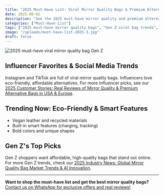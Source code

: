 ```yaml
---
title: "2025 Must-Have List: Viral Mirror Quality Bags & Premium Alternatives for Gen Z"
date: 2025-06-02
description: "See the 2025 must-have mirror quality and premium alternative bags for Gen Z and social media lovers. Discover influencer favorites, eco-friendly picks, and affordable luxury trends."
categories: ["Must-Have List"]
tags: ["2025 must-have mirror quality bags", "Gen Z viral bag trends", "eco-friendly premium alternatives", "influencer favorite handbags", "affordable luxury picks 2025", "social media bag recommendations"]
image: "/uploads/must-have-list-2025-3.jpg"
draft: false
---
```


![2025 must-have viral mirror quality bag Gen Z](/uploads/must-have-list-2025-3.jpg)

## Influencer Favorites & Social Media Trends

Instagram and TikTok are full of viral mirror quality bags. Influencers love eco-friendly, affordable alternatives. For more influencer picks, see our [2025 Customer Stories: Real Reviews of Mirror Quality & Premium Alternative Bags in USA & Europe](../customer-stories-2025-2.md).

## Trending Now: Eco-Friendly & Smart Features

- Vegan leather and recycled materials
- Built-in smart features (charging, tracking)
- Bold colors and unique shapes

## Gen Z's Top Picks

Gen Z shoppers want affordable, high-quality bags that stand out online. For more Gen Z trends, check our [2025 Industry News: Global Mirror Quality Bag Market Trends & AI Innovation](../industry-news-2025-3.md).

---

**Want to shop the must-have list and get the best mirror quality bags?**  
[Contact us on WhatsApp for exclusive offers and real reviews!](https://wa.me/19088661058)

<script type="application/ld+json">
{
  "@context": "https://schema.org",
  "@type": "Article",
  "headline": "2025 Must-Have List: Viral Mirror Quality Bags & Premium Alternatives for Gen Z",
  "description": "See the 2025 must-have mirror quality and premium alternative bags for Gen Z and social media lovers. Discover influencer favorites, eco-friendly picks, and affordable luxury trends.",
  "image": "https://luxvibeo.com/uploads/must-have-list-2025-3.jpg",
  "author": {"@type": "Organization", "name": "LuxVibe"},
  "datePublished": "2025-06-02",
  "articleSection": "Must-Have List",
  "keywords": "2025 must-have mirror quality bags, Gen Z viral bag trends, eco-friendly premium alternatives, influencer favorite handbags, affordable luxury picks 2025, social media bag recommendations"
}
</script> 